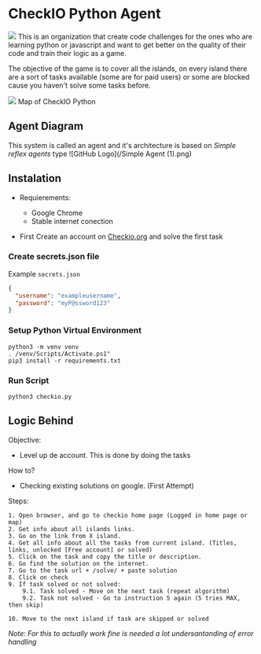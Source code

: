 # CheckIO Python Agent

<img src='https://oauth-static.checkio.org/static/img/share.jpg'> This is an organization that create code challenges for the ones who are learning python or javascript and want to get better on the quality of their code and train their logic as a game.

The objective of the game is to cover all the islands, on every island there are a sort of tasks available (some are for paid users) or some are blocked cause you haven't solve some tasks before.

<img src='https://blog.jetbrains.com/wp-content/uploads/2019/03/checkIO_map.png'> Map of CheckIO Python

## Agent Diagram
This system is called an agent and it's architecture is based on *Simple reflex agents* type
![GitHub Logo](/Simple Agent (1).png)

## Instalation
  - Requierements:
    - Google Chrome
    - Stable internet conection
    
- First Create an account on [Checkio.org](https://checkio.org/) and solve the first task

### Create secrets.json file
Example `secrets.json`
```json
{
  "username": "exampleusername",
  "password": "myP@ssword123"
}
```

### Setup Python Virtual Environment
```buildoutcfg
python3 -m venv venv
. /venv/Scripts/Activate.ps1"
pip3 install -r requirements.txt
```

### Run Script
```buildoutcfg
python3 checkio.py
```


## Logic Behind
Objective:
- Level up de account.
        This is done by doing the tasks

How to?
- Checking existing solutions on google. (First Attempt)

Steps:

    1. Open browser, and go to checkio home page (Logged in home page or map)
    2. Get info about all islands links.
    3. Go on the link from X island.
    4. Get all info about all the tasks from current island. (Titles, links, unlocked [Free account] or solved)
    5. Click on the task and copy the title or description.
    6. Go find the solution on the internet.
    7. Go to the task url + /solve/ + paste solution
    8. Click on check
    9. If task solved or not solved:
        9.1. Task solved - Move on the next task (repeat algorithm)
        9.2. Task not solved - Go to instruction 5 again (5 tries MAX, then skip)

    10. Move to the next island if task are skipped or solved
    
    
*Note: For this to actually work fine is needed a lot undersantanding of error handling*
